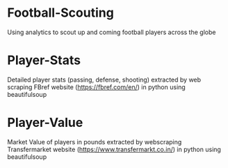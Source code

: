 # Football-Scouting
Using analytics to scout up and coming football players across the globe

# Player-Stats
Detailed player stats (passing, defense, shooting) extracted by web scraping FBref website (https://fbref.com/en/) in python using beautifulsoup

# Player-Value
Market Value of players in pounds extracted by webscraping Transfermarket website (https://www.transfermarkt.co.in/) in python using beautifulsoup
